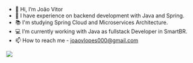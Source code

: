 - 👋 Hi, I’m João Vitor
- 👀 I have experience on backend development with Java and Spring.
- 📚 I'm studying Spring Cloud and Microservices Architecture.
- 💻 I’m currently working with Java as fullstack Developer in SmartBR.
- 📫 How to reach me - joaovlopes000@gmail.com

<img src="https://github-readme-streak-stats.herokuapp.com/?user=Jvls1"></img>

